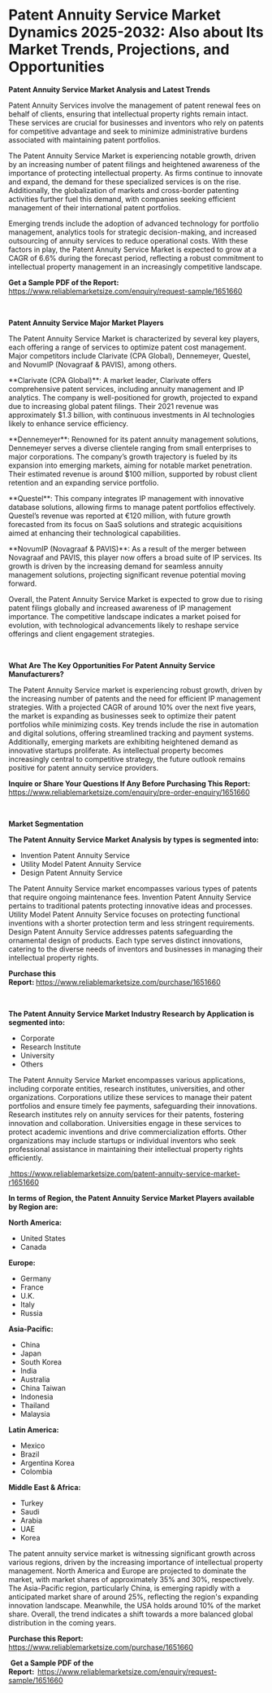 <p><h1>Patent Annuity Service Market Dynamics 2025-2032: Also about Its Market Trends, Projections, and Opportunities</h1></p><p><strong>Patent Annuity Service Market Analysis and Latest Trends</strong></p>
<p><p>Patent Annuity Services involve the management of patent renewal fees on behalf of clients, ensuring that intellectual property rights remain intact. These services are crucial for businesses and inventors who rely on patents for competitive advantage and seek to minimize administrative burdens associated with maintaining patent portfolios. </p><p>The Patent Annuity Service Market is experiencing notable growth, driven by an increasing number of patent filings and heightened awareness of the importance of protecting intellectual property. As firms continue to innovate and expand, the demand for these specialized services is on the rise. Additionally, the globalization of markets and cross-border patenting activities further fuel this demand, with companies seeking efficient management of their international patent portfolios.</p><p>Emerging trends include the adoption of advanced technology for portfolio management, analytics tools for strategic decision-making, and increased outsourcing of annuity services to reduce operational costs. With these factors in play, the Patent Annuity Service Market is expected to grow at a CAGR of 6.6% during the forecast period, reflecting a robust commitment to intellectual property management in an increasingly competitive landscape.</p></p>
<p><strong>Get a Sample PDF of the Report:&nbsp;</strong> <a href="https://www.reliablemarketsize.com/enquiry/request-sample/1651660?utm_campaign=3358&utm_medium=2&utm_source=Github&utm_content=ia&utm_term=19042025&utm_id=patent-annuity-service">https://www.reliablemarketsize.com/enquiry/request-sample/1651660</a></p>
<p>&nbsp;</p>
<p><strong>Patent Annuity Service Major Market Players</strong></p>
<p><p>The Patent Annuity Service Market is characterized by several key players, each offering a range of services to optimize patent cost management. Major competitors include Clarivate (CPA Global), Dennemeyer, Questel, and NovumIP (Novagraaf & PAVIS), among others.</p><p>**Clarivate (CPA Global)**: A market leader, Clarivate offers comprehensive patent services, including annuity management and IP analytics. The company is well-positioned for growth, projected to expand due to increasing global patent filings. Their 2021 revenue was approximately $1.3 billion, with continuous investments in AI technologies likely to enhance service efficiency.</p><p>**Dennemeyer**: Renowned for its patent annuity management solutions, Dennemeyer serves a diverse clientele ranging from small enterprises to major corporations. The company’s growth trajectory is fueled by its expansion into emerging markets, aiming for notable market penetration. Their estimated revenue is around $100 million, supported by robust client retention and an expanding service portfolio.</p><p>**Questel**: This company integrates IP management with innovative database solutions, allowing firms to manage patent portfolios effectively. Questel’s revenue was reported at €120 million, with future growth forecasted from its focus on SaaS solutions and strategic acquisitions aimed at enhancing their technological capabilities.</p><p>**NovumIP (Novagraaf & PAVIS)**: As a result of the merger between Novagraaf and PAVIS, this player now offers a broad suite of IP services. Its growth is driven by the increasing demand for seamless annuity management solutions, projecting significant revenue potential moving forward.</p><p>Overall, the Patent Annuity Service Market is expected to grow due to rising patent filings globally and increased awareness of IP management importance. The competitive landscape indicates a market poised for evolution, with technological advancements likely to reshape service offerings and client engagement strategies.</p></p>
<p>&nbsp;</p>
<p><strong>What Are The Key Opportunities For Patent Annuity Service Manufacturers?</strong></p>
<p><p>The Patent Annuity Service market is experiencing robust growth, driven by the increasing number of patents and the need for efficient IP management strategies. With a projected CAGR of around 10% over the next five years, the market is expanding as businesses seek to optimize their patent portfolios while minimizing costs. Key trends include the rise in automation and digital solutions, offering streamlined tracking and payment systems. Additionally, emerging markets are exhibiting heightened demand as innovative startups proliferate. As intellectual property becomes increasingly central to competitive strategy, the future outlook remains positive for patent annuity service providers.</p></p>
<p><strong>Inquire or Share Your Questions If Any Before Purchasing This Report:</strong> <a href="https://www.reliablemarketsize.com/enquiry/pre-order-enquiry/1651660?utm_campaign=3358&utm_medium=2&utm_source=Github&utm_content=ia&utm_term=19042025&utm_id=patent-annuity-service">https://www.reliablemarketsize.com/enquiry/pre-order-enquiry/1651660</a></p>
<p>&nbsp;</p>
<p><strong>Market Segmentation</strong></p>
<p><strong>The Patent Annuity Service Market Analysis by types is segmented into:</strong></p>
<p><ul><li>Invention Patent Annuity Service</li><li>Utility Model Patent Annuity Service</li><li>Design Patent Annuity Service</li></ul></p>
<p><p>The Patent Annuity Service market encompasses various types of patents that require ongoing maintenance fees. Invention Patent Annuity Service pertains to traditional patents protecting innovative ideas and processes. Utility Model Patent Annuity Service focuses on protecting functional inventions with a shorter protection term and less stringent requirements. Design Patent Annuity Service addresses patents safeguarding the ornamental design of products. Each type serves distinct innovations, catering to the diverse needs of inventors and businesses in managing their intellectual property rights.</p></p>
<p><strong>Purchase this Report:&nbsp;</strong><a href="https://www.reliablemarketsize.com/purchase/1651660?utm_campaign=3358&utm_medium=2&utm_source=Github&utm_content=ia&utm_term=19042025&utm_id=patent-annuity-service">https://www.reliablemarketsize.com/purchase/1651660</a></p>
<p>&nbsp;</p>
<p><strong>The Patent Annuity Service Market Industry Research by Application is segmented into:</strong></p>
<p><ul><li>Corporate</li><li>Research Institute</li><li>University</li><li>Others</li></ul></p>
<p><p>The Patent Annuity Service Market encompasses various applications, including corporate entities, research institutes, universities, and other organizations. Corporations utilize these services to manage their patent portfolios and ensure timely fee payments, safeguarding their innovations. Research institutes rely on annuity services for their patents, fostering innovation and collaboration. Universities engage in these services to protect academic inventions and drive commercialization efforts. Other organizations may include startups or individual inventors who seek professional assistance in maintaining their intellectual property rights efficiently.</p></p>
<p><a href="https://www.reliablemarketsize.com/patent-annuity-service-market-r1651660?utm_campaign=3358&utm_medium=2&utm_source=Github&utm_content=ia&utm_term=19042025&utm_id=patent-annuity-service">&nbsp;https://www.reliablemarketsize.com/patent-annuity-service-market-r1651660</a></p>
<p><strong>In terms of Region, the Patent Annuity Service Market Players available by Region are:</strong></p>
<p>
    <p> <strong> North America: </strong>
        <ul>
            <li>United States</li>
            <li>Canada</li>
        </ul>
        </p> 
    <p> <strong> Europe: </strong>
        <ul>
            <li>Germany</li>
            <li>France</li>
            <li>U.K.</li>
            <li>Italy</li>
            <li>Russia</li>
        </ul>
        </p> 
    <p> <strong> Asia-Pacific: </strong>
        <ul>
            <li>China</li>
            <li>Japan</li>
            <li>South Korea</li>
            <li>India</li>
            <li>Australia</li>
            <li>China Taiwan</li>
            <li>Indonesia</li>
            <li>Thailand</li>
            <li>Malaysia</li>
        </ul>
        </p> 
    <p> <strong> Latin America: </strong>
        <ul>
            <li>Mexico</li>
            <li>Brazil</li>
            <li>Argentina Korea</li>
            <li>Colombia</li>
        </ul>
        </p> 
    <p> <strong> Middle East & Africa: </strong>
        <ul>
            <li>Turkey</li>
            <li>Saudi</li>
            <li>Arabia</li>
            <li>UAE</li>
            <li>Korea</li>
        </ul>
    </p>
    </p>
<p><p>The patent annuity service market is witnessing significant growth across various regions, driven by the increasing importance of intellectual property management. North America and Europe are projected to dominate the market, with market shares of approximately 35% and 30%, respectively. The Asia-Pacific region, particularly China, is emerging rapidly with a anticipated market share of around 25%, reflecting the region's expanding innovation landscape. Meanwhile, the USA holds around 10% of the market share. Overall, the trend indicates a shift towards a more balanced global distribution in the coming years.</p></p>
<p><strong>Purchase this Report: </strong><a href="https://www.reliablemarketsize.com/purchase/1651660?utm_campaign=3358&utm_medium=2&utm_source=Github&utm_content=ia&utm_term=19042025&utm_id=patent-annuity-service">https://www.reliablemarketsize.com/purchase/1651660</a></p>
<p>&nbsp;<strong>Get a Sample PDF of the Report:&nbsp;&nbsp;</strong><a href="https://www.reliablemarketsize.com/enquiry/request-sample/1651660?utm_campaign=3358&utm_medium=2&utm_source=Github&utm_content=ia&utm_term=19042025&utm_id=patent-annuity-service">https://www.reliablemarketsize.com/enquiry/request-sample/1651660</a></p>
<p><strong></strong></p>
<p><p></p><p></p><p></p></p>